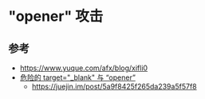 # "opener" 攻击





## 参考
- https://www.yuque.com/afx/blog/xifli0
- [危险的 target="_blank" 与 “opener”](https://paper.seebug.org/538/)
  - https://juejin.im/post/5a9f8425f265da239a5f57f8
